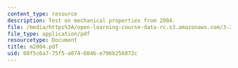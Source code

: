 ```yaml
---
content_type: resource
description: Test on mechanical properties from 2004.
file: /media/https%3A/open-learning-course-data-rc.s3.amazonaws.com/3-225-electronic-and-mechanical-properties-of-materials-fall-2007/08f5c6a775f5a0746046e796b256872c_m2004.pdf
file_type: application/pdf
resourcetype: Document
title: m2004.pdf
uid: 08f5c6a7-75f5-a074-6046-e796b256872c
---
```

